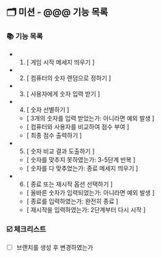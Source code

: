 ## 🗂 미션 - @@@ 기능 목록

###  📚 기능 목록

- 1. [ 게임 시작 메세지 띄우기 ] 
- 2. [ 컴퓨터의 숫자 랜덤으로 정하기 ]
- 3. [ 사용자에게 숫자 입력 받기 ]
- 4. [ 숫자 선별하기 ]
    + [ 3개의 숫자를 입력 받았는가: 아니라면 예외 발생 ]
    + [ 컴퓨터와 사용자를 비교하여 점수 부여 ]
    + [ 최종 점수 출력하기 ]
- 5. [ 숫자 비교 결과 도출하기 ]
    + [ 숫자를 맞추지 못하였는가: 3-5단계 반복 ]
    + [ 숫자를 다 맞추었는가: 종료 메세지 띄우기 ]
- 6. [ 종료 또는 재시작 옵션 선택하기 ]
    + [ 올바른 숫자가 입력되었는가: 아니라면 예외 발생 ]
    + [ 종료를 입력하였는가: 완전히 종료 ]
    + [ 재시작을 입력하였는가: 2단계부터 다시 시작 ]

<!--
기능 목록
- [ ] : 기능명
  + [ ] : 구현할 기능
  * [ ] : 세부 기능
  * [ ] ⚠️ : 예외 처리 기능
-->


###  ☑️ 체크리스트

- [ ] 브랜치를 생성 후 변경하였는가